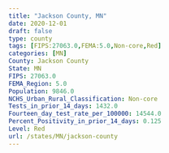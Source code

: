 ```yaml
---
title: "Jackson County, MN"
date: 2020-12-01
draft: false
type: county
tags: [FIPS:27063.0,FEMA:5.0,Non-core,Red]
categories: [MN]
County: Jackson County
State: MN
FIPS: 27063.0
FEMA_Region: 5.0
Population: 9846.0
NCHS_Urban_Rural_Classification: Non-core
Tests_in_prior_14_days: 1432.0
Fourteen_day_test_rate_per_100000: 14544.0
Percent_Positivity_in_prior_14_days: 0.125
Level: Red
url: /states/MN/jackson-county
---
```



